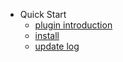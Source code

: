 * Quick Start
    * [plugin introduction](en-us/introduce.md)
    * [install](en-us/quick-start.md)
    * [update log](en-us/update-log.md)